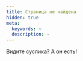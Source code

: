```yaml
---
title: Страница не найдена
hidden: true
meta:
  keywords: ~
  description: ~
---
```


Видите суслика? А он есть!
